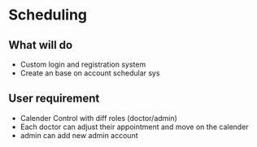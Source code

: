 # Scheduling
## What will do
- Custom login and registration system
- Create an base on account schedular sys
## User requirement
- Calender Control with diff roles (doctor/admin)
- Each doctor can adjust their appointment and move on the calender
- admin can add new admin account


